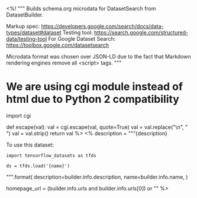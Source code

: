<%!
"""
Builds schema.org microdata for DatasetSearch from DatasetBuilder.

Markup spec: https://developers.google.com/search/docs/data-types/dataset#dataset
Testing tool: https://search.google.com/structured-data/testing-tool
For Google Dataset Search: https://toolbox.google.com/datasetsearch

Microdata format was chosen over JSON-LD due to the fact that Markdown
rendering engines remove all \<script\> tags.
"""

# We are using cgi module instead of html due to Python 2 compatibility
import cgi

def escape(val):
  val = cgi.escape(val, quote=True)
  val = val.replace("\n", "&#10;")
  val = val.strip()
  return val
%>
<%
description = """{description}

To use this dataset:

```
import tensorflow_datasets as tfds

ds = tfds.load('{name}')
```
""".format(
    description=builder.info.description,
    name=builder.info.name,
)

homepage_url = (builder.info.urls and builder.info.urls[0]) or ""
%>

<div itemscope itemtype="http://schema.org/Dataset">
  <div itemscope itemprop="includedInDataCatalog" itemtype="http://schema.org/DataCatalog">
    <meta itemprop="name" content="TensorFlow Datasets" />
  </div>
  <meta itemprop="name" content="${builder.info.name}" />
  <meta itemprop="description" content="${escape(description)}" />
  <meta itemprop="url" content="https://www.tensorflow.org/datasets/catalog/${builder.info.name}" />
  <meta itemprop="sameAs" content="${escape(homepage_url)}" />
  <meta itemprop="citation" content="${escape(builder.info.citation)}" />
</div>
